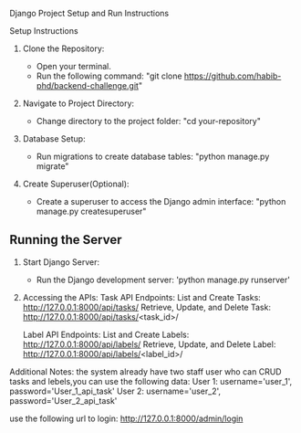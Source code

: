 Django Project Setup and Run Instructions

Setup Instructions

1. Clone the Repository: 
   - Open your terminal.
   - Run the following command:
        "git clone https://github.com/habib-phd/backend-challenge.git"

2. Navigate to Project Directory:
   - Change directory to the project folder:
        "cd your-repository"
     
3. Database Setup:
   - Run migrations to create database tables:
        "python manage.py migrate"
     
4. Create Superuser(Optional):
   - Create a superuser to access the Django admin interface:
        "python manage.py createsuperuser"


## Running the Server

1. Start Django Server:
   - Run the Django development server:
        'python manage.py runserver'
     

2. Accessing the APIs:
    Task API Endpoints:
        List and Create Tasks: http://127.0.0.1:8000/api/tasks/
        Retrieve, Update, and Delete Task: http://127.0.0.1:8000/api/tasks/<task_id>/

    Label API Endpoints:
        List and Create Labels: http://127.0.0.1:8000/api/labels/
        Retrieve, Update, and Delete Label: http://127.0.0.1:8000/api/labels/<label_id>/

Additional Notes:
the system already have two staff user who can CRUD tasks and lebels,you can use the following data:
User 1:
    username='user_1', password='User_1_api_task'
User 2:
    username='user_2', password='User_2_api_task'
    
use the following url to login:
    http://127.0.0.1:8000/admin/login
